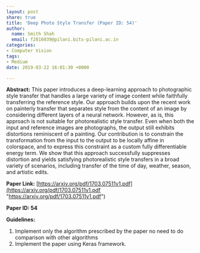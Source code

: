 ```yaml
---
layout: post
share: true
title: 'Deep Photo Style Transfer (Paper ID: 54)'
author:
  name: Smith Shah
  email: f2016039@pilani.bits-pilani.ac.in
categories:
- Computer Vision
tags:
- Medium
date: 2019-03-22 16:01:30 +0000

---
```

**Abstract:** This paper introduces a deep-learning approach to photographic style transfer that handles a large variety of image content while faithfully transferring the reference style. Our approach builds upon the recent work on painterly transfer that separates style from the content of an image by considering different layers of a neural network. However, as is, this approach is not suitable for photorealistic style transfer. Even when both the input and reference images are photographs, the output still exhibits distortions reminiscent of a painting. Our contribution is to constrain the transformation from the input to the output to be locally affine in colorspace, and to express this constraint as a custom fully differentiable energy term. We show that this approach successfully suppresses distortion and yields satisfying photorealistic style transfers in a broad variety of scenarios, including transfer of the time of day, weather, season, and artistic edits.

**Paper Link:** [https://arxiv.org/pdf/1703.07511v1.pdf](https://arxiv.org/pdf/1703.07511v1.pdf "https://arxiv.org/pdf/1703.07511v1.pdf")

**Paper ID: 54**

**Guidelines:** 

1. Implement only the algorithm prescribed by the paper no need to do comparison with other algorithms
2. Implement the paper using Keras framework.
